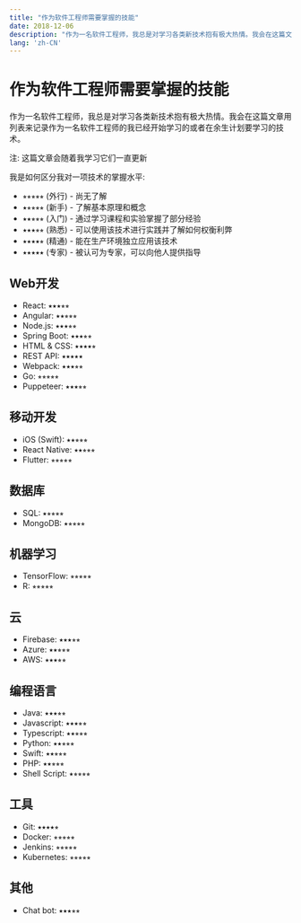 ```yaml
---
title: "作为软件工程师需要掌握的技能"
date: 2018-12-06
description: "作为一名软件工程师，我总是对学习各类新技术抱有极大热情。我会在这篇文章用列表来记录作为一名软件工程师的我已经开始学习的或者在余生计划要学习的技术。"
lang: 'zh-CN'
---
```


# 作为软件工程师需要掌握的技能

作为一名软件工程师，我总是对学习各类新技术抱有极大热情。我会在这篇文章用列表来记录作为一名软件工程师的我已经开始学习的或者在余生计划要学习的技术。

注: 这篇文章会随着我学习它们一直更新

我是如何区分我对一项技术的掌握水平:

- ⭒⭒⭒⭒⭒ (外行) - 尚无了解
- ⭑⭒⭒⭒⭒ (新手) - 了解基本原理和概念
- ⭑⭑⭒⭒⭒ (入门) - 通过学习课程和实验掌握了部分经验
- ⭑⭑⭑⭒⭒ (熟悉) - 可以使用该技术进行实践并了解如何权衡利弊
- ⭑⭑⭑⭑⭒ (精通) - 能在生产环境独立应用该技术
- ⭑⭑⭑⭑⭑ (专家) - 被认可为专家，可以向他人提供指导

## Web开发

- React: ⭑⭑⭑⭒⭒
- Angular: ⭑⭑⭒⭒⭒
- Node.js: ⭑⭑⭑⭒⭒
- Spring Boot: ⭑⭑⭑⭒⭒
- HTML & CSS: ⭑⭑⭑⭑⭒
- REST API: ⭑⭑⭑⭑⭑
- Webpack: ⭑⭑⭑⭒⭒
- Go: ⭒⭒⭒⭒⭒
- Puppeteer: ⭑⭑⭑⭒⭒

## 移动开发

- iOS (Swift): ⭑⭑⭒⭒⭒
- React Native: ⭑⭑⭒⭒⭒
- Flutter: ⭒⭒⭒⭒⭒

## 数据库

- SQL: ⭑⭒⭒⭒⭒
- MongoDB: ⭑⭒⭒⭒⭒

## 机器学习

- TensorFlow: ⭒⭒⭒⭒⭒
- R: ⭒⭒⭒⭒⭒

## 云

- Firebase: ⭑⭑⭑⭒⭒
- Azure: ⭑⭑⭒⭒⭒
- AWS: ⭑⭑⭑⭒⭒

## 编程语言

- Java: ⭑⭑⭑⭒⭒
- Javascript: ⭑⭑⭑⭒⭒
- Typescript: ⭑⭑⭒⭒⭒
- Python: ⭑⭑⭒⭒⭒
- Swift: ⭑⭑⭒⭒⭒
- PHP: ⭑⭑⭒⭒⭒
- Shell Script: ⭑⭒⭒⭒⭒

## 工具

- Git: ⭑⭑⭑⭑⭒
- Docker: ⭒⭒⭒⭒⭒
- Jenkins: ⭒⭒⭒⭒⭒
- Kubernetes: ⭒⭒⭒⭒⭒

## 其他

- Chat bot: ⭑⭑⭑⭒⭒